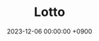 ---
layout: post
title:  "Lotto"
permalink: /lotto/
img: NovelIsland-thumbNail.png
date: 2023-12-06 00:00:00 +0900
description: (데이터 시각화와 집계 함수 공부용) 로또 데이터 분석 사이트
---